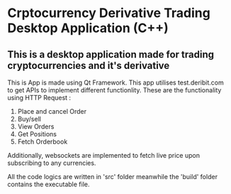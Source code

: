 # Crptocurrency Derivative Trading Desktop Application (C++)

## This is a desktop application made for trading cryptocurrencies and it's derivative

This is App is made using Qt Framework. This app utilises test.deribit.com to get APIs to implement different functionlity.
These are the functionality using HTTP Request :
1. Place and cancel Order
2. Buy/sell
3. View Orders
4. Get Positions
5. Fetch Orderbook

Additionally, websockets are implemented to fetch live price upon subscribing to any currencies.

All the code logics are written in 'src' folder meanwhile the 'build' folder contains the executable file.
